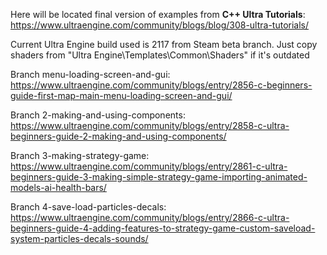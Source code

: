 Here will be located final version of examples from **C++ Ultra Tutorials**: https://www.ultraengine.com/community/blogs/blog/308-ultra-tutorials/

Current Ultra Engine build used is 2117 from Steam beta branch. Just copy shaders from "Ultra Engine\Templates\Common\Shaders" if it's outdated

Branch menu-loading-screen-and-gui: https://www.ultraengine.com/community/blogs/entry/2856-c-beginners-guide-first-map-main-menu-loading-screen-and-gui/ 

Branch 2-making-and-using-components: https://www.ultraengine.com/community/blogs/entry/2858-c-ultra-beginners-guide-2-making-and-using-components/

Branch 3-making-strategy-game: https://www.ultraengine.com/community/blogs/entry/2861-c-ultra-beginners-guide-3-making-simple-strategy-game-importing-animated-models-ai-health-bars/

Branch 4-save-load-particles-decals: https://www.ultraengine.com/community/blogs/entry/2866-c-ultra-beginners-guide-4-adding-features-to-strategy-game-custom-saveload-system-particles-decals-sounds/